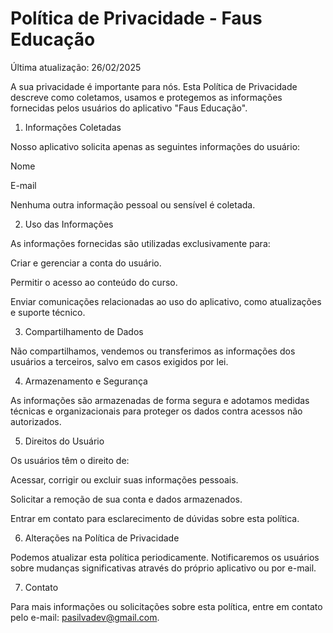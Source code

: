 # Política de Privacidade - Faus Educação

Última atualização: 26/02/2025

A sua privacidade é importante para nós. Esta Política de Privacidade descreve como coletamos, usamos e protegemos as informações fornecidas pelos usuários do aplicativo "Faus Educação".

1. Informações Coletadas

Nosso aplicativo solicita apenas as seguintes informações do usuário:

Nome

E-mail

Nenhuma outra informação pessoal ou sensível é coletada.

2. Uso das Informações

As informações fornecidas são utilizadas exclusivamente para:

Criar e gerenciar a conta do usuário.

Permitir o acesso ao conteúdo do curso.

Enviar comunicações relacionadas ao uso do aplicativo, como atualizações e suporte técnico.

3. Compartilhamento de Dados

Não compartilhamos, vendemos ou transferimos as informações dos usuários a terceiros, salvo em casos exigidos por lei.

4. Armazenamento e Segurança

As informações são armazenadas de forma segura e adotamos medidas técnicas e organizacionais para proteger os dados contra acessos não autorizados.

5. Direitos do Usuário

Os usuários têm o direito de:

Acessar, corrigir ou excluir suas informações pessoais.

Solicitar a remoção de sua conta e dados armazenados.

Entrar em contato para esclarecimento de dúvidas sobre esta política.

6. Alterações na Política de Privacidade

Podemos atualizar esta política periodicamente. Notificaremos os usuários sobre mudanças significativas através do próprio aplicativo ou por e-mail.

7. Contato

Para mais informações ou solicitações sobre esta política, entre em contato pelo e-mail: pasilvadev@gmail.com.
